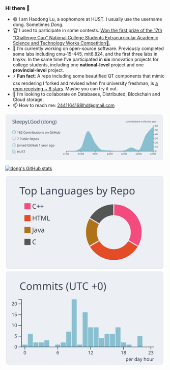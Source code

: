 ### Hi there 👋

- 😄 I am Haodong Lu, a sophomore at HUST. I usually use the username dong. Sometimes *Dong.*
- 🏆 I used to participate in some contests. [ Won the first prize of the 17th "Challenge Cup" National College Students Extracurricular Academic Science and Technology Works Competition🥇. ](http://mse.hust.edu.cn/info/1180/11133.htm) 
- 🔭 I’m currently working on open-source software. Previously completed some labs including cmu-15-445, mit6.824, and the first three labs in tinykv. In the same time I've participated in **six** innovation projects for college students, including one **national-level** project and one **provincial-level** project.
- ⚡ **Fun fact**: A repo including some beautified QT components that mimic css rendering I forked and revised when I'm university freshman, is [a repo receiving ~ 8 stars](https://github.com/Rapiz1/DungeonRush). Maybe you can try it out.
- 👯 I’m looking to collaborate on Databases, Distributed, Blockchain and Cloud storage.
- 📫 How to reach me: 2441164168lhd@gmail.com

<!---
SleepyLGod/SleepyLGod is a ✨ special ✨ repository because its `README.md` (this file) appears on your GitHub profile.
You can click the Preview link to take a look at your changes.
--->

<!---
[![Top Langs](https://github-readme-stats.vercel.app/api/top-langs/?username=SleepyLGod&layout=compact&hide=html,tex)](https://github.com/anuraghazra/github-readme-stats)
--->


[![](https://raw.githubusercontent.com/SleepyLGod/github-profile-summary-cards/master/profile-summary-card-output/nord_bright/0-profile-details.svg)](https://github.com/vn7n24fzkq/github-profile-summary-cards)

[![dong's GitHub stats](https://github-readme-stats.vercel.app/api?username=SleepyLGod&show_icons=true&theme=vue&count_private=true)](https://github.com/anuraghazra/github-readme-stats)

[![](https://raw.githubusercontent.com/SleepyLGod/github-profile-summary-cards/master/profile-summary-card-output/nord_bright/1-repos-per-language.svg)](https://github.com/vn7n24fzkq/github-profile-summary-cards)[![](https://raw.githubusercontent.com/SleepyLGod/github-profile-summary-cards/master/profile-summary-card-output/nord_bright/4-productive-time.svg)](https://github.com/vn7n24fzkq/github-profile-summary-cards)

<!---
[![](https://raw.githubusercontent.com/SleepyLGod/github-profile-summary-cards/master/profile-summary-card-output/nord_bright/2-most-commit-language.svg)](https://github.com/vn7n24fzkq/github-profile-summary-cards)
[![](https://raw.githubusercontent.com/SleepyLGod/github-profile-summary-cards/master/profile-summary-card-output/nord_bright/3-stats.svg)](https://github.com/vn7n24fzkq/github-profile-summary-cards)
--->
